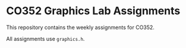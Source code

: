 # CO352 Graphics Lab Assignments

This repository contains the weekly assignments for CO352. 

All assignments use `graphics.h`.

